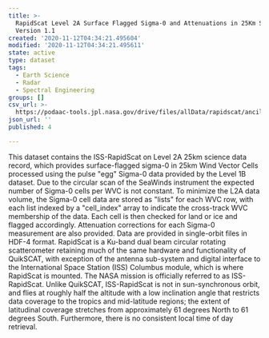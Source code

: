 ```yaml
---
title: >-
  RapidScat Level 2A Surface Flagged Sigma-0 and Attenuations in 25Km Swath Grid
  Version 1.1
created: '2020-11-12T04:34:21.495604'
modified: '2020-11-12T04:34:21.495611'
state: active
type: dataset
tags:
  - Earth Science
  - Radar
  - Spectral Engineering
groups: []
csv_url: >-
  https://podaac-tools.jpl.nasa.gov/drive/files/allData/rapidscat/ancillary/revtime.csv
json_url: ''
published: 4

---
```

This dataset contains the ISS-RapidScat on Level 2A 25km science data record, which provides surface-flagged sigma-0 in 25km Wind Vector Cells processed using the pulse "egg" Sigma-0 data provided by the Level 1B dataset. Due to the circular scan of the SeaWinds instrument the expected number of Sigma-0 cells per WVC is not constant. To minimize the L2A data volume, the Sigma-0 cell data are stored as "lists" for each WVC row, with each list indexed by a "cell_index" array to indicate the cross-track WVC membership of the data. Each cell is then checked for land or ice and flagged accordingly. Attenuation corrections for each Sigma-0 measurement are also provided. Data are provided in single-orbit files in HDF-4 format. RapidScat is a Ku-band dual beam circular rotating scatterometer retaining much of the same hardware and functionality of QuikSCAT, with exception of the antenna sub-system and digital interface to the International Space Station (ISS) Columbus module, which is where RapidScat is mounted. The NASA mission is officially referred to as ISS-RapidScat. Unlike QuikSCAT, ISS-RapidScat is not in sun-synchronous orbit, and flies at roughly half the altitude with a low inclination angle that restricts data coverage to the tropics and mid-latitude regions; the extent of latitudinal coverage stretches from approximately 61 degrees North to 61 degrees South. Furthermore, there is no consistent local time of day retrieval.
